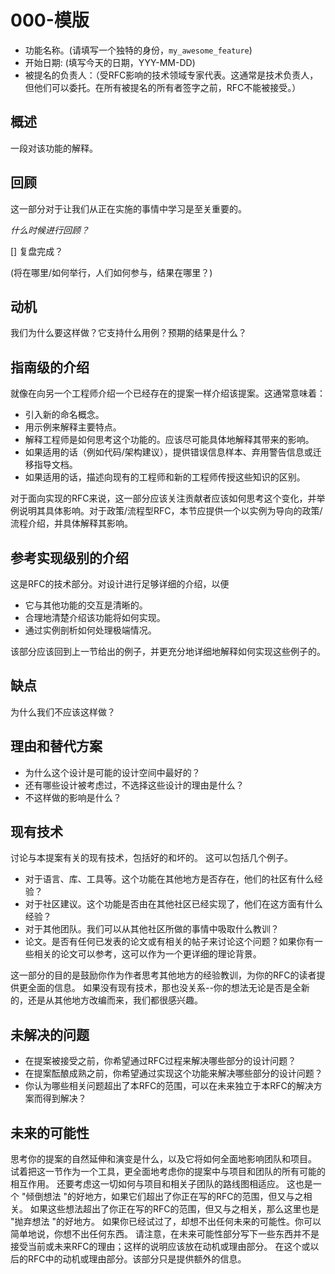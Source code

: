 # 000-模版

- 功能名称。(请填写一个独特的身份，`my_awesome_feature`)
- 开始日期: (填写今天的日期，YYY-MM-DD)
- 被提名的负责人：（受RFC影响的技术领域专家代表。这通常是技术负责人，但他们可以委托。在所有被提名的所有者签字之前，RFC不能被接受。）

## 概述

一段对该功能的解释。

## 回顾

这一部分对于让我们从正在实施的事情中学习是至关重要的。

_什么时候进行回顾？_

[] 复盘完成？

(将在哪里/如何举行，人们如何参与，结果在哪里？)

## 动机

我们为什么要这样做？它支持什么用例？预期的结果是什么？

## 指南级的介绍

就像在向另一个工程师介绍一个已经存在的提案一样介绍该提案。这通常意味着：

- 引入新的命名概念。
- 用示例来解释主要特点。
- 解释工程师是如何思考这个功能的。应该尽可能具体地解释其带来的影响。
- 如果适用的话（例如代码/架构建议），提供错误信息样本、弃用警告信息或迁移指导文档。
- 如果适用的话，描述向现有的工程师和新的工程师传授这些知识的区别。

对于面向实现的RFC来说，这一部分应该关注贡献者应该如何思考这个变化，并举例说明其具体影响。对于政策/流程型RFC，本节应提供一个以实例为导向的政策/流程介绍，并具体解释其影响。

## 参考实现级别的介绍

这是RFC的技术部分。对设计进行足够详细的介绍，以便

- 它与其他功能的交互是清晰的。
- 合理地清楚介绍该功能将如何实现。
- 通过实例剖析如何处理极端情况。

该部分应该回到上一节给出的例子，并更充分地详细地解释如何实现这些例子的。

## 缺点

为什么我们不应该这样做？

## 理由和替代方案

- 为什么这个设计是可能的设计空间中最好的？
- 还有哪些设计被考虑过，不选择这些设计的理由是什么？
- 不这样做的影响是什么？

## 现有技术

讨论与本提案有关的现有技术，包括好的和坏的。
这可以包括几个例子。

- 对于语言、库、工具等。这个功能在其他地方是否存在，他们的社区有什么经验？
- 对于社区建议。这个功能是否由在其他社区已经实现了，他们在这方面有什么经验？
- 对于其他团队。我们可以从其他社区所做的事情中吸取什么教训？
- 论文。是否有任何已发表的论文或有相关的帖子来讨论这个问题？如果你有一些相关的论文可以参考，这可以作为一个更详细的理论背景。

这一部分的目的是鼓励你作为作者思考其他地方的经验教训，为你的RFC的读者提供更全面的信息。
如果没有现有技术，那也没关系--你的想法无论是否是全新的，还是从其他地方改编而来，我们都很感兴趣。

## 未解决的问题

- 在提案被接受之前，你希望通过RFC过程来解决哪些部分的设计问题？
- 在提案酝酿成熟之前，你希望通过实现这个功能来解决哪些部分的设计问题？
- 你认为哪些相关问题超出了本RFC的范围，可以在未来独立于本RFC的解决方案而得到解决？

## 未来的可能性

思考你的提案的自然延伸和演变是什么，以及它将如何全面地影响团队和项目。
试着把这一节作为一个工具，更全面地考虑你的提案中与项目和团队的所有可能的相互作用。
还要考虑这一切如何与项目和相关子团队的路线图相适应。
这也是一个 "倾倒想法 "的好地方，如果它们超出了你正在写的RFC的范围，但又与之相关。
如果这些想法超出了你正在写的RFC的范围，但又与之相关，那么这里也是 "抛弃想法 "的好地方。
如果你已经试过了，却想不出任何未来的可能性。你可以简单地说，你想不出任何东西。
请注意，在未来可能性部分写下一些东西并不是接受当前或未来RFC的理由；这样的说明应该放在动机或理由部分。
在这个或以后的RFC中的动机或理由部分。该部分只是提供额外的信息。
